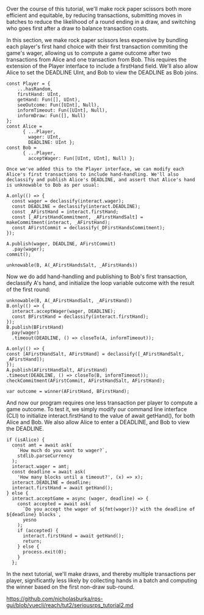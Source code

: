 Over the course of this tutorial, we'll make rock paper scissors both more efficient and equitable, by reducing transactions, submitting moves in batches to reduce the likelihood of a round ending in a draw, and switching who goes first after a draw to balance transaction costs.

In this section, we make rock paper scissors less expensive by bundling each player's first hand choice with their first transaction commiting the game's wager, allowing us to compute a game outcome after two transactions from Alice and one transaction from Bob. This requires the extension of the Player interface to include a firstHand field. We'll also allow Alice to set the DEADLINE UInt, and Bob to view the DEADLINE as Bob joins.
```
const Player = {
	...hasRandom,
	firstHand: UInt,
	getHand: Fun([], UInt),
	seeOutcome: Fun([UInt], Null),
	informTimeout: Fun([UInt], Null),
	informDraw: Fun([], Null)
};
const Alice =
      { ...Player,
        wager: UInt,
        DEADLINE: UInt };
const Bob =
      { ...Player,
        acceptWager: Fun([UInt, UInt], Null) };

Once we've added this to the Player interface, we can modify each Alice's first transactions to include hand-handling. We'll also declassify and publish Alice's DEADLINE, and assert that Alice's hand is unknowable to Bob as per usual:

A.only(() => {
  const wager = declassify(interact.wager); 
  const DEADLINE = declassify(interact.DEADLINE);
  const _AFirstHand = interact.firstHand;
  const [_AFirstHandCommitment, _AFirstHandSalt] = makeCommitment(interact, _AFirstHand);
  const AFirstCommit = declassify(_DFirstHandsCommitment);
});

A.publish(wager, DEADLINE, AFirstCommit)
  .pay(wager);
commit();

unknowable(B, A(_AFirstHandsSalt, _AFirstHands))
```
Now we do add hand-handling and publishing to Bob's first transaction, declassify A's hand, and initialize the loop variable outcome with the result of the first round:
```
unknowable(B, A(_AFirstHandSalt, _AFirstHand))
B.only(() => {
  interact.acceptWager(wager, DEADLINE); 
  const BFirstHand = declassify(interact.firstHand);
});
B.publish(BFirstHand)
  pay(wager)
  .timeout(DEADLINE, () => closeTo(A, informTimeout));

A.only(() => {
const [AFirstHandSalt, AFirstHand] = declassify([_AFirstHandSalt, _AFirstHand]);
});
A.publish(AFirstHandSalt, AFirstHand)
.timeout(DEADLINE, () => closeTo(B, informTimeout));
checkCommitment(AFirstCommit, AFirstHandSalt, AFirstHand);

var outcome = winner(AFirstHand, BFirstHand);
```
And now our program requires one less transaction per player to compute a game outcome. To test it, we simply modify our command line interface (CLI) to initialize interact.firstHand to the value of await getHand(), for both Alice and Bob. We also allow Alice to enter a DEADLINE, and Bob to view the DEADLINE.
```
if (isAlice) {
  const amt = await ask(
    `How much do you want to wager?`,
    stdlib.parseCurrency
  );
  interact.wager = amt;
  const deadline = await ask(
    'How many blocks until a timeout?', (x) => x);
  interact.DEADLINE = deadline;
  interact.firstHand = await getHand();
} else {
  interact.acceptGame = async (wager, deadline) => {
    const accepted = await ask(
      `Do you accept the wager of ${fmt(wager)}? with the deadline of ${deadline} blocks`,
      yesno
    );
    if (accepted) {
      interact.firstHand = await getHand();
      return;
    } else {
      process.exit(0);
    }
  };

```
In the next tutorial, we'll make draws, and thereby multiple transactions per player, significantly less likely by collecting hands in a batch and computing the winner based on the first non-draw sub-round.

https://github.com/nicholasburka/rps-gui/blob/vuecli/reach/tut2/seriousrps_tutorial2.md